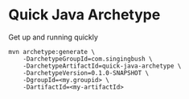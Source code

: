 Quick Java Archetype
====================

Get up and running quickly

```text
mvn archetype:generate \
    -DarchetypeGroupId=com.singingbush \
    -DarchetypeArtifactId=quick-java-archetype \
    -DarchetypeVersion=0.1.0-SNAPSHOT \
    -DgroupId=<my.groupid> \
    -DartifactId=<my-artifactId>
```
